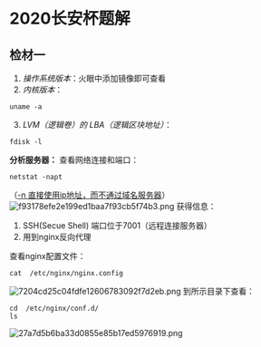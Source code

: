 # 2020长安杯题解

## 检材一
1. *操作系统版本*：火眼中添加镜像即可查看
2. *内核版本*：
```
uname -a
```
3. *LVM（逻辑卷）的 LBA（逻辑区块地址）*：
```
fdisk -l
```
**分析服务器：**
查看网络连接和端口：
```
netstat -napt
```
（<u>-n 直接使用ip地址，而不通过域名服务器</u>）
![f93178efe2e199ed1baa7f93cb5f74b3.png](en-resource://database/510:1)
获得信息：
1. SSH(Secue Shell) 端口位于7001（远程连接服务器）
2. 用到nginx反向代理

查看nginx配置文件：
```
cat  /etc/nginx/nginx.config
```
![7204cd25c04fdfe12606783092f7d2eb.png](en-resource://database/514:1)
到所示目录下查看：
```
cd  /etc/nginx/conf.d/
ls
```
![27a7d5b6ba33d0855e85b17ed5976919.png](en-resource://database/516:1)